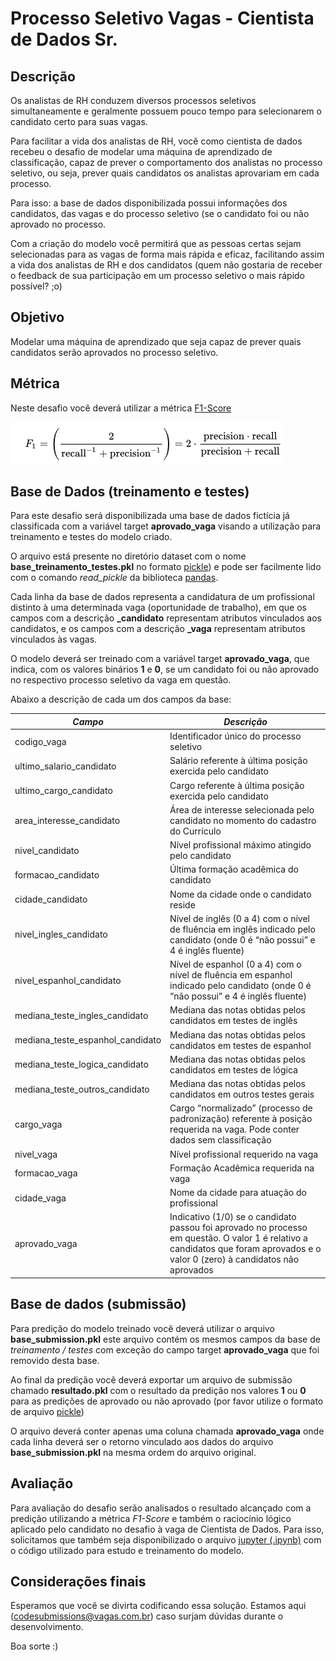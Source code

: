 # Processo Seletivo Vagas - Cientista de Dados Sr.

## Descrição

Os analistas de RH conduzem diversos processos seletivos simultaneamente e geralmente possuem pouco tempo para selecionarem o candidato certo para suas vagas.

Para facilitar a vida dos analistas de RH, você como cientista de dados recebeu o desafio de modelar uma máquina de aprendizado de classificação, capaz de prever o comportamento dos analistas no processo seletivo, ou seja, prever quais candidatos os analistas aprovariam em cada processo.

Para isso: a base de dados disponibilizada possui informações dos candidatos, das vagas e do processo seletivo (se o candidato foi ou não aprovado no processo.

Com a criação do modelo você permitirá que as pessoas certas sejam selecionadas para as vagas de forma mais rápida e eficaz, facilitando assim a vida dos analistas de RH e dos candidatos (quem não gostaria de receber o feedback de sua participação em um processo seletivo o mais rápido possível? ;o)

## Objetivo

Modelar uma máquina de aprendizado que seja capaz de prever quais candidatos serão aprovados no processo seletivo.

## Métrica

Neste desafio você deverá utilizar a métrica [F1-Score](https://en.wikipedia.org/wiki/F1_score)

![](./f1_score.png)

## Base de Dados (treinamento e testes)

Para este desafio será disponibilizada uma base de dados fictícia já classificada com a variável target **aprovado_vaga** visando a utilização para treinamento e testes do modelo criado.

O arquivo está presente no diretório dataset com o nome **base_treinamento_testes.pkl** no formato [pickle](https://pandas.pydata.org/pandas-docs/stable/reference/api/pandas.DataFrame.to_pickle.html)) e pode ser facilmente lido com o comando *read_pickle* da biblioteca [pandas](https://pandas.pydata.org/pandas-docs/stable/reference/api/pandas.read_pickle.html).

Cada linha da base de dados representa a candidatura de um profissional distinto à uma determinada vaga (oportunidade de trabalho), em que os campos com a descrição **_candidato** representam atributos vinculados aos candidatos, e os campos com a descrição **_vaga** representam atributos vinculados às vagas.

O modelo deverá ser treinado com a variável target **aprovado_vaga**, que indica, com os valores binários **1** e **0**, se um candidato foi ou não aprovado no respectivo processo seletivo da vaga em questão.

Abaixo a descrição de cada um dos campos da base:

| *Campo* | *Descrição*  |
| ------------------------------------------ | ---- |
| codigo_vaga | Identificador único do processo seletivo|
| ultimo_salario_candidato| Salário referente à última posição exercida pelo candidato|
| ultimo_cargo_candidato| Cargo referente à última posição exercida pelo candidato|
| area_interesse_candidato | Área de interesse selecionada pelo candidato no momento do cadastro do Currículo|
| nivel_candidato | Nível profissional máximo atingido pelo candidato|
| formacao_candidato | Última formação acadêmica do candidato|
| cidade_candidato | Nome da cidade onde o candidato reside|
| nivel_ingles_candidato | Nível de inglês (0 a 4) com o nível de fluência em inglês indicado pelo candidato (onde 0 é “não possui” e 4 é inglês fluente) |
| nivel_espanhol_candidato | Nível de espanhol (0 a 4) com o nível de fluência em espanhol indicado pelo candidato (onde 0 é “não possui” e 4 é inglês fluente)|
| mediana_teste_ingles_candidato | Mediana das notas obtidas pelos candidatos em testes de inglês|
| mediana_teste_espanhol_candidato | Mediana das notas obtidas pelos candidatos em testes de espanhol|
| mediana_teste_logica_candidato | Mediana das notas obtidas pelos candidatos em testes de lógica|
| mediana_teste_outros_candidato | Mediana das notas obtidas pelos candidatos em outros testes gerais|
| cargo_vaga | Cargo “normalizado” (processo de padronização) referente à posição requerida na vaga. Pode conter dados sem classificação|
| nivel_vaga | Nível profissional requerido na vaga|
| formacao_vaga | Formação Acadêmica requerida na vaga|
| cidade_vaga | Nome da cidade para atuação do profissional|
| aprovado_vaga | Indicativo (1/0) se o candidato passou foi aprovado no processo em questão. O valor 1 é relativo a candidatos que foram aprovados e o valor 0 (zero) à candidatos não aprovados|

## Base de dados (submissão)

Para predição do modelo treinado você deverá utilizar o arquivo **base_submission.pkl** este arquivo contém os mesmos campos da base de *treinamento / testes* com exceção do campo target **aprovado_vaga** que foi removido desta base.

Ao final da predição você deverá exportar um arquivo de submissão chamado **resultado.pkl** com o resultado da predição nos valores **1** ou **0** para as predições de aprovado ou não aprovado (por favor utilize o formato de arquivo [pickle](https://pandas.pydata.org/pandas-docs/stable/reference/api/pandas.DataFrame.to_pickle.html))

O arquivo deverá conter apenas uma coluna chamada **aprovado_vaga** onde cada linha deverá ser o retorno vinculado aos dados do arquivo **base_submission.pkl** na mesma ordem do arquivo original.

## Avaliação

Para avaliação do desafio serão analisados o resultado alcançado com a predição utilizando a métrica *F1-Score* e também o raciocínio lógico aplicado pelo candidato no desafio à vaga de Cientista de Dados.  Para isso, solicitamos que também seja disponibilizado o arquivo [jupyter (.ipynb)](https://jupyter.org/) com o código utilizado para estudo e treinamento do modelo.

## Considerações finais
Esperamos que você se divirta codificando essa solução. Estamos aqui (codesubmissions@vagas.com.br) caso surjam dúvidas durante o desenvolvimento.

Boa sorte :)